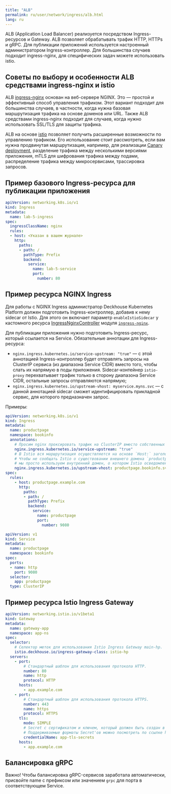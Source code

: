 ```yaml
---
title: "ALB"
permalink: ru/user/network/ingress/alb.html
lang: ru
---
```


ALB (Application Load Balancer) реализуется посредством Ingress-ресурсов и Gateway.
ALB позволяет обрабатывать трафик HTTP, HTTPs и gRPC.
Для публикации приложений используется настроенный администратором Ingress-контроллер.
Для большинства случаев подходит ingress-nginx, для специфических задач можете использовать istio.

## Советы по выбору и особенности ALB средствами ingress-nginx и istio

ALB [ingress-nginx](../../../modules/ingress-nginx/) основан на веб-сервере NGINX. Это — простой и эффективный способ управления трафиком.
Этот вариант подходит для большинства случаев, в частности, когда нужна базовая маршрутизация трафика на основе доменов или URL.
Также ALB средствами ingress-nginx подходит для случаев, когда нужно использовать SSL/TLS для защиты трафика.

ALB на основе [istio](../../../modules/istio/) позволяет получить расширенные возможности по управлению трафиком. Его использование стоит рассмотреть, если вам нужна продвинутая маршрутизация, например, для реализации [Canary deployment](../canary-deployment.html), разделение трафика между несколькими версиями приложения, mTLS для шифрования трафика между подами, распределение трафика между микросервисами, трассировка запросов.

## Пример базового Ingress-ресурса для публикации приложения

```yaml
apiVersion: networking.k8s.io/v1
kind: Ingress
metadata:
  name: lab-5-ingress
spec:
  ingressClassName: nginx
  rules:
  - host: <Указан в вашем журнале>
    http:
      paths:
      - path: /
        pathType: Prefix
        backend:
          service:
            name: lab-5-service
            port:
              number: 80
```

## Пример ресурса NGINX Ingress

Для работы с NGINX Ingress администратор Deckhouse Kubernetes Platform должен подготовить Ingress-контроллер, добавив к нему sidecar от Istio. Для этого он включает параметр `enableIstioSidecar` у кастомного ресурса [IngressNginxController](../../../modules/ingress-nginx/cr.html#ingressnginxcontroller) модуля [`ingress-nginx`](../../../modules/ingress-nginx/).

Для публикации приложения нужно подготовить Ingress-ресурс, который ссылается на Service. Обязательные аннотации для Ingress-ресурса:
  
* `nginx.ingress.kubernetes.io/service-upstream: "true"` — с этой аннотацией Ingress-контроллер будет отправлять запросы на ClusterIP сервиса (из диапазона Service CIDR) вместо того, чтобы слать их напрямую в поды приложения. Sidecar-контейнер `istio-proxy` перехватывает трафик только в сторону диапазона Service CIDR, остальные запросы отправляются напрямую;
* `nginx.ingress.kubernetes.io/upstream-vhost: myservice.myns.svc` — с данной аннотацией sidecar сможет идентифицировать прикладной сервис, для которого предназначен запрос.

Примеры:

```yaml
apiVersion: networking.k8s.io/v1
kind: Ingress
metadata:
  name: productpage
  namespace: bookinfo
  annotations:
    # Просим nginx проксировать трафик на ClusterIP вместо собственных IP подов.
    nginx.ingress.kubernetes.io/service-upstream: "true"
    # В Istio вся маршрутизация осуществляется на основе `Host:` заголовка запросов.
    # Чтобы не сообщать Istio о существовании внешнего домена `productpage.example.com`,
    # мы просто используем внутренний домен, о котором Istio осведомлен.
    nginx.ingress.kubernetes.io/upstream-vhost: productpage.bookinfo.svc
spec:
  rules:
    - host: productpage.example.com
      http:
        paths:
        - path: /
          pathType: Prefix
          backend:
            service:
              name: productpage
              port:
                number: 9080
```

```yaml
apiVersion: v1
kind: Service
metadata:
  name: productpage
  namespace: bookinfo
spec:
  ports:
  - name: http
    port: 9080
  selector:
    app: productpage
  type: ClusterIP
```

## Пример ресурса Istio Ingress Gateway

```yaml
apiVersion: networking.istio.io/v1beta1
kind: Gateway
metadata:
  name: gateway-app
  namespace: app-ns
spec:
  selector:
    # Селектор меток для использования Istio Ingress Gateway main-hp.
    istio.deckhouse.io/ingress-gateway-class: istio-hp
  servers:
    - port:
        # Стандартный шаблон для использования протокола HTTP.
        number: 80
        name: http
        protocol: HTTP
      hosts:
        - app.example.com
    - port:
        # Стандартный шаблон для использования протокола HTTPS.
        number: 443
        name: https
        protocol: HTTPS
      tls:
        mode: SIMPLE
        # Secret с сертификатом и ключем, который должен быть создан в d8-ingress-istio namespace.
        # Поддерживаемые форматы Secret'ов можно посмотреть по ссылке https://istio.io/latest/docs/tasks/traffic-management/ingress/secure-ingress/#key-formats.
        credentialName: app-tls-secrets
      hosts:
        - app.example.com
```

## Балансировка gRPC

Важно! Чтобы балансировка gRPC-сервисов заработала автоматически, присвойте name с префиксом или значением `grpc` для порта в соответствующем Service.
